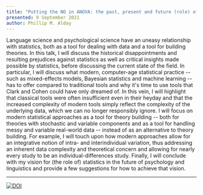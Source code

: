 ```yaml
---
title: "Putting the NO in ANOVA: the past, present and future (role) of statistics in linguistics and psychology"
presented: 9 September 2021
author: Phillip M. Alday
---
```


Language science and psychological science have an uneasy relationship with statistics, both as a tool for dealing with data and a tool for building theories.
In this talk, I will discuss the historical disappointments and resulting prejudices against statistics as well as critical insights made possible by statistics, before discussing the current state of the field.
In particular, I will discuss what modern, computer-age statistical practice -- such as mixed-effects models, Bayesian statistics and machine learning -- has to offer compared to traditional tools and why it's time to use tools that Clark and Cohen could have only dreamed of.
In this vein, I will highlight that classical tools were often insufficient even in their heyday and that the increased complexity of modern tools simply reflect the complexity of the underlying data, which we can no longer responsibly ignore.
I will focus on modern statistical approaches as a tool for theory building -- both for theories with stochastic and variable components and as a tool for handling messy and variable real-world data -- instead of as an alternative to theory building.
For example, I will touch upon how modern approaches allow for an integrative notion of intra- and interindividual variation, thus addressing an inherent data complexity and theoretical concern and allowing for nearly every study to be an individual-differences study.
Finally, I will conclude with my vision for (the role of) statistics in the future of psychology and linguistics and provide a few suggestions for how to achieve that vision.

---

[![DOI](https://zenodo.org/badge/331420916.svg)](https://zenodo.org/badge/latestdoi/331420916)
